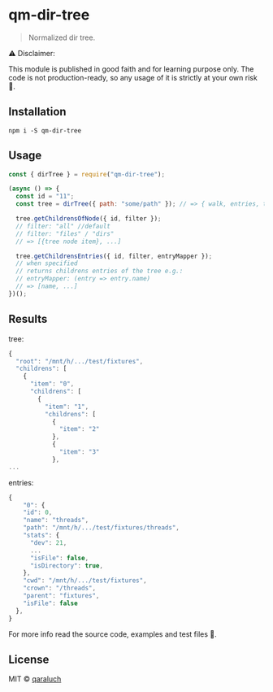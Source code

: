 # qm-dir-tree

> Normalized dir tree.

:warning: Disclaimer:

This module is published in good faith and for learning purpose only. The code is not production-ready, so any usage of it is strictly at your own risk :see_no_evil:.

## Installation

```
npm i -S qm-dir-tree
```

## Usage

```js
const { dirTree } = require("qm-dir-tree");

(async () => {
  const id = "11";
  const tree = dirTree({ path: "some/path" }); // => { walk, entries, tree }

  tree.getChildrensOfNode({ id, filter });
  // filter: "all" //default
  // filter: "files" / "dirs"
  // => [{tree node item}, ...]

  tree.getChildrensEntries({ id, filter, entryMapper });
  // when specified
  // returns childrens entries of the tree e.g.:
  // entryMapper: (entry => entry.name)
  // => [name, ...]
})();
```

## Results

tree:

```js
{
  "root": "/mnt/h/.../test/fixtures",
  "childrens": [
    {
      "item": "0",
      "childrens": [
        {
          "item": "1",
          "childrens": [
            {
              "item": "2"
            },
            {
              "item": "3"
            },
...
```

entries:

```js
{
    "0": {
    "id": 0,
    "name": "threads",
    "path": "/mnt/h/.../test/fixtures/threads",
    "stats": {
      "dev": 21,
      ...
      "isFile": false,
      "isDirectory": true,
    },
    "cwd": "/mnt/h/.../test/fixtures",
    "crown": "/threads",
    "parent": "fixtures",
    "isFile": false
  },
}
```

For more info read the source code, examples and test files :page_facing_up:.

## License

MIT © [qaraluch](https://github.com/qaraluch)
